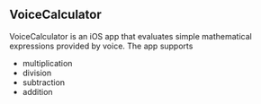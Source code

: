 ## VoiceCalculator
VoiceCalculator is an iOS app that evaluates simple mathematical expressions provided by voice.
The app supports 
- multiplication
- division
- subtraction
- addition

